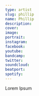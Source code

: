 ```yaml
---
type: artist
slug: phillip
name: Phillip
description:
cover:
image:
portrait:
instagram:
facebook:
youtube:
bandcamp:
twitter:
soundcloud:
beatport:
spotify:
---
```


Lorem Ipsum
